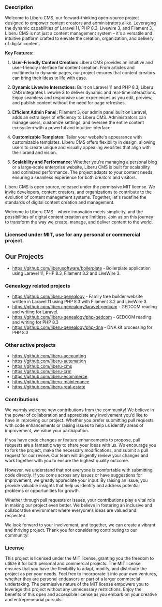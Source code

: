 ### Description
Welcome to Liberu CMS, our forward-thinking open-source project designed to empower content creators and administrators alike. Leveraging the dynamic capabilities of Laravel 11, PHP 8.3, Livewire 3, and Filament 3, Liberu CMS is not just a content management system – it's a versatile and intuitive platform crafted to elevate the creation, organization, and delivery of digital content.

**Key Features:**

1. **User-Friendly Content Creation:** Liberu CMS provides an intuitive and user-friendly interface for content creation. From articles and multimedia to dynamic pages, our project ensures that content creators can bring their ideas to life with ease.

2. **Dynamic Livewire Interactions:** Built on Laravel 11 and PHP 8.3, Liberu CMS integrates Livewire 3 to deliver dynamic and real-time interactions. Enjoy seamless and responsive user experiences as you edit, preview, and publish content without the need for page refreshes.

3. **Efficient Admin Panel:** Filament 3, our admin panel built on Laravel, adds an extra layer of efficiency to Liberu CMS. Administrators can manage users, customize settings, and oversee the entire content ecosystem with a powerful and intuitive interface.

4. **Customizable Templates:** Tailor your website's appearance with customizable templates. Liberu CMS offers flexibility in design, allowing users to create unique and visually appealing websites that align with their brand and vision.

5. **Scalability and Performance:** Whether you're managing a personal blog or a large-scale enterprise website, Liberu CMS is built for scalability and optimized performance. The project adapts to your content needs, ensuring a seamless experience for both creators and visitors.

Liberu CMS is open source, released under the permissive MIT license. We invite developers, content creators, and organizations to contribute to the evolution of content management systems. Together, let's redefine the standards of digital content creation and management.

Welcome to Liberu CMS – where innovation meets simplicity, and the possibilities of digital content creation are limitless. Join us on this journey to transform the way we create, manage, and deliver content to the world.

### Licensed under MIT, use for any personal or commercial project.

## Our Projects

* https://github.com/liberusoftware/boilerplate - Boilerplate application using Laravel 11, PHP 8.3, Filament 3.2 and LiveWire 3.

### Genealogy related projects
* https://github.com/liberu-genealogy - Family tree builder website written in Laravel 11 using PHP 8.3 with Filament 3.2 and LiveWire 3.
* https://github.com/liberu-genealogy/laravel-gedcom - GEDCOM reading and writing for Laravel.
* https://github.com/liberu-genealogy/php-gedcom - GEDCOM reading and writing for PHP 8.3
* https://github.com/liberu-genealogy/php-dna - DNA kit processing for PHP 8.3

### Other active projects
* https://github.com/liberu-accounting
* https://github.com/liberu-automation
* https://github.com/liberu-cms
* https://github.com/liberu-crm
* https://github.com/liberu-ecommerce
* https://github.com/liberu-maintenance
* https://github.com/liberu-real-estate
  
### Contributions

We warmly welcome new contributions from the community! We believe in the power of collaboration and appreciate any involvement you'd like to have in improving our project. Whether you prefer submitting pull requests with code enhancements or raising issues to help us identify areas of improvement, we value your participation.

If you have code changes or feature enhancements to propose, pull requests are a fantastic way to share your ideas with us. We encourage you to fork the project, make the necessary modifications, and submit a pull request for our review. Our team will diligently review your changes and work together with you to ensure the highest quality outcome.

However, we understand that not everyone is comfortable with submitting code directly. If you come across any issues or have suggestions for improvement, we greatly appreciate your input. By raising an issue, you provide valuable insights that help us identify and address potential problems or opportunities for growth.

Whether through pull requests or issues, your contributions play a vital role in making our project even better. We believe in fostering an inclusive and collaborative environment where everyone's ideas are valued and respected.

We look forward to your involvement, and together, we can create a vibrant and thriving project. Thank you for considering contributing to our community!
<!--/h-->

### License

This project is licensed under the MIT license, granting you the freedom to utilize it for both personal and commercial projects. The MIT license ensures that you have the flexibility to adapt, modify, and distribute the project as per your needs. Feel free to incorporate it into your own ventures, whether they are personal endeavors or part of a larger commercial undertaking. The permissive nature of the MIT license empowers you to leverage this project without any unnecessary restrictions. Enjoy the benefits of this open and accessible license as you embark on your creative and entrepreneurial pursuits.
<!--/h-->
